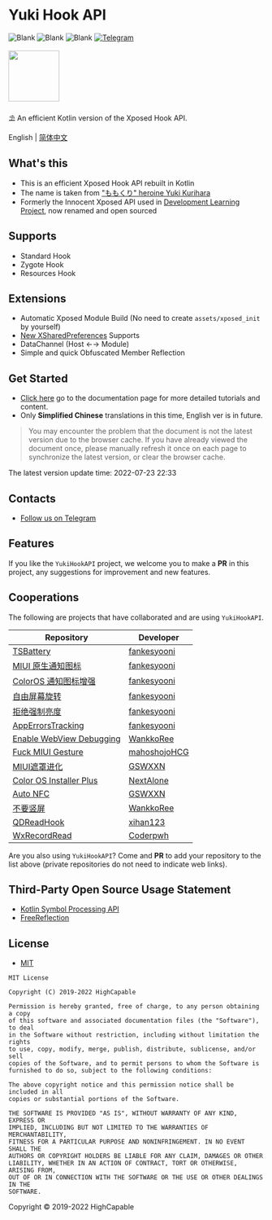 # Yuki Hook API

![Blank](https://img.shields.io/badge/build-passing-brightgreen)
![Blank](https://img.shields.io/badge/license-MIT-blue)
![Blank](https://img.shields.io/badge/version-v1.0.92-green)
[![Telegram](https://img.shields.io/badge/Follow-Telegram-blue.svg?logo=telegram)](https://t.me/YukiHookAPI)
<br/><br/>
<img src="https://github.com/fankes/YuKiHookAPI/blob/master/img-src/icon.png" width = "100" height = "100"/>
<br/>
<br/>
⛱️ An efficient Kotlin version of the Xposed Hook API.
<br/>

English | [简体中文](https://github.com/fankes/YukiHookAPI/blob/master/README-zh-CN.md)

## What's this

- This is an efficient Xposed Hook API rebuilt in Kotlin
- The name is taken from ["ももくり" heroine Yuki Kurihara](https://www.bilibili.com/bangumi/play/ss5016)
- Formerly the Innocent Xposed API used in [Development Learning Project](https://github.com/fankes/TMore), now renamed and open sourced

## Supports

- Standard Hook
- Zygote Hook
- Resources Hook

## Extensions

- Automatic Xposed Module Build (No need to create `assets/xposed_init` by yourself)
- [New XSharedPreferences](https://github.com/LSPosed/LSPosed/wiki/New-XSharedPreferences#for-the-module) Supports
- DataChannel (Host ←→ Module)
- Simple and quick Obfuscated Member Reflection

## Get Started

- [Click here](https://fankes.github.io/YukiHookAPI) go to the documentation page for more detailed tutorials and content.
- Only **Simplified Chinese** translations in this time, English ver is in future.

> You may encounter the problem that the document is not the latest version due to the browser cache.
> If you have already viewed the document once, please manually refresh it once on each page to synchronize the latest version, or clear the browser cache.

The latest version update time: 2022-07-23 22:33

## Contacts

- [Follow us on Telegram](https://t.me/YukiHookAPI)

## Features

If you like the `YukiHookAPI` project, we welcome you to make a **PR** in this project, any suggestions for improvement and new features.

## Cooperations

The following are projects that have collaborated and are using `YukiHookAPI`.

| Repository                                                                         | Developer                                       |
|------------------------------------------------------------------------------------|-------------------------------------------------|
| [TSBattery](https://github.com/fankes/TSBattery)                                   | [fankesyooni](https://github.com/fankes)        |
| [MIUI 原生通知图标](https://github.com/fankes/MIUINativeNotifyIcon)                      | [fankesyooni](https://github.com/fankes)        |
| [ColorOS 通知图标增强](https://github.com/fankes/ColorOSNotifyIcon)                      | [fankesyooni](https://github.com/fankes)        |
| [自由屏幕旋转](https://github.com/Xposed-Modules-Repo/com.fankes.forcerotate)            | [fankesyooni](https://github.com/fankes)        |
| [拒绝强制亮度](https://github.com/Xposed-Modules-Repo/com.fankes.refusebrightness)       | [fankesyooni](https://github.com/fankes)        |
| [AppErrorsTracking](https://github.com/KitsunePie/AppErrorsTracking)               | [fankesyooni](https://github.com/fankes)        |
| [Enable WebView Debugging](https://github.com/WankkoRee/EnableWebViewDebugging)    | [WankkoRee](https://github.com/WankkoRee)       |
| [Fuck MIUI Gesture](https://github.com/HCGStudio/FuckMIUIGesture)                  | [mahoshojoHCG](https://github.com/mahoshojoHCG) |
| [MIUI遮罩进化](https://github.com/GSWXXN/RestoreSplashScreen)                          | [GSWXXN](https://github.com/GSWXXN)             |
| [Color OS Installer Plus](https://github.com/NextAlone/ColorOSInstallerPlus)       | [NextAlone](https://github.com/NextAlone)       |
| [Auto NFC](https://github.com/GSWXXN/AutoNFC)                                    | [GSWXXN](https://github.com/GSWXXN)             |
| [不要竖屏](https://github.com/WankkoRee/Portrait2Landscape)                        | [WankkoRee](https://github.com/WankkoRee)       |
| [QDReadHook](https://github.com/xihan123/QDReadHook)                              | [xihan123](https://github.com/xihan123)       |
| [WxRecordRead](https://github.com/pwh-pwh/wxrecordread)                              | [Coderpwh](https://github.com/pwh-pwh)       |

Are you also using `YukiHookAPI`? Come and **PR** to add your repository to the list above (private repositories do not need to indicate web
links).

## Third-Party Open Source Usage Statement

- [Kotlin Symbol Processing API](https://github.com/google/ksp)
- [FreeReflection](https://github.com/tiann/FreeReflection)

## License

- [MIT](https://choosealicense.com/licenses/mit)

```
MIT License

Copyright (C) 2019-2022 HighCapable

Permission is hereby granted, free of charge, to any person obtaining a copy
of this software and associated documentation files (the "Software"), to deal
in the Software without restriction, including without limitation the rights
to use, copy, modify, merge, publish, distribute, sublicense, and/or sell
copies of the Software, and to permit persons to whom the Software is
furnished to do so, subject to the following conditions:

The above copyright notice and this permission notice shall be included in all
copies or substantial portions of the Software.

THE SOFTWARE IS PROVIDED "AS IS", WITHOUT WARRANTY OF ANY KIND, EXPRESS OR
IMPLIED, INCLUDING BUT NOT LIMITED TO THE WARRANTIES OF MERCHANTABILITY,
FITNESS FOR A PARTICULAR PURPOSE AND NONINFRINGEMENT. IN NO EVENT SHALL THE
AUTHORS OR COPYRIGHT HOLDERS BE LIABLE FOR ANY CLAIM, DAMAGES OR OTHER
LIABILITY, WHETHER IN AN ACTION OF CONTRACT, TORT OR OTHERWISE, ARISING FROM,
OUT OF OR IN CONNECTION WITH THE SOFTWARE OR THE USE OR OTHER DEALINGS IN THE
SOFTWARE.
```

Copyright © 2019-2022 HighCapable